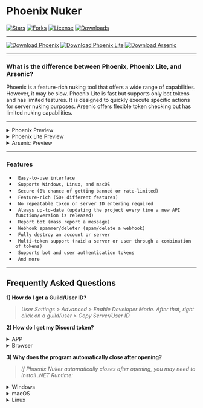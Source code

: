 # Phoenix Nuker

[![Stars](https://img.shields.io/github/stars/extatent/Phoenix-Nuker?label=Stars&style=for-the-badge)](https://github.com/extatent/Phoenix-Nuker/stargazers)
[![Forks](https://img.shields.io/github/forks/extatent/Phoenix-Nuker?label=Forks&style=for-the-badge)](https://github.com/extatent/Phoenix-Nuker/network/members)
[![License](https://img.shields.io/github/license/extatent/Phoenix-Nuker?style=for-the-badge)](https://github.com/extatent/Phoenix-Nuker/blob/main/LICENSE)
[![Downloads](https://img.shields.io/github/downloads/extatent/Phoenix-Nuker/total?label=Downloads&style=for-the-badge)](https://github.com/extatent/Phoenix-Nuker/releases/latest)

---

[![Download Phoenix](https://img.shields.io/badge/Download-Phoenix-Green?style=for-the-badge)](https://github.com/extatent/Phoenix-Nuker/releases/download/Download/Phoenix.zip)
[![Download Phoenix Lite](https://img.shields.io/badge/Download-Phoenix%20Lite-Green?style=for-the-badge)](https://github.com/extatent/Phoenix-Nuker/releases/download/Download/Phoenix-Lite.zip)
[![Download Arsenic](https://img.shields.io/badge/Download-Arsenic-Green?style=for-the-badge)](https://github.com/extatent/Phoenix-Nuker/releases/download/Download/Arsenic.zip)

---
### What is the difference between Phoenix, Phoenix Lite, and Arsenic?

Phoenix is a feature-rich nuking tool that offers a wide range of capabilities. However, it may be slow. Phoenix Lite is fast but supports only bot tokens and has limited features. It is designed to quickly execute specific actions for server nuking purposes. Arsenic offers flexible token checking but has limited nuking capabilities.

---

<details>
<summary>Phoenix Preview</summary>
<img src="https://i.imgur.com/gYP8py9.png" alt="Screenshot of Phoenix Nuker">
</details>

<details>
<summary>Phoenix Lite Preview</summary>
<img src="https://i.imgur.com/ZRYrqnO.png" alt="Screenshot of Phoenix Lite">
<img src="https://i.imgur.com/3nlEJn4.png" alt="Screenshot of Phoenix Lite">
</details>

<details>
<summary>Arsenic Preview</summary>
<img src="https://i.imgur.com/k8rrR8P.png" alt="Screenshot of Arsenic">
<img src="https://i.imgur.com/0JXVICS.png" alt="Screenshot of Arsenic">
</details>

---

### Features

* ` Easy-to-use interface`
* ` Supports Windows, Linux, and macOS`
* ` Secure (0% chance of getting banned or rate-limited)`
* ` Feature-rich (50+ different features)`
* ` No repeatable token or server ID entering required`
* ` Always up-to-date (updating the project every time a new API function/version is released)`
* ` Report bot (mass report a message)`
* ` Webhook spammer/deleter (spam/delete a webhook)`
* ` Fully destroy an account or server`
* ` Multi-token support (raid a server or user through a combination of tokens)`
* ` Supports bot and user authentication tokens`
* ` And more`

---

## Frequently Asked Questions

**1) How do I get a Guild/User ID?**
> *User Settings > Advanced > Enable Developer Mode. After that, right click on a guild/user > Copy Server/User ID*

**2) How do I get my Discord token?**
<details>
<summary>APP</summary>

> *Press the Windows Key + R and type %appdata%\discord in the dialog box.*

> *Search for settings.json file and open it in notepad or any text editor of your choice.*

> *At the end of the second last bracket, type "DANGEROUS_ENABLE_DEVTOOLS_ONLY_ENABLE_IF_YOU_KNOW_WHAT_YOURE_DOING": true,* 

> *Save the file and exit the text editor.*

> *Restart the Discord app by first exiting and then relaunching the app.*

> *Press CTRL+Shift+I in the APP and paste:*
```javascript
(webpackChunkdiscord_app.push([[''],{},e=>{m=[];for(let c in e.c)m.push(e.c[c])}]),m).find(m=>m?.exports?.default?.getToken!==void 0).exports.default.getToken()
```
</details>
<details>
<summary>Browser</summary>

> *Go to Discord in your browser, login, press CTRL+SHIFT+J and paste:*
```javascript
(webpackChunkdiscord_app.push([[''],{},e=>{m=[];for(let c in e.c)m.push(e.c[c])}]),m).find(m=>m?.exports?.default?.getToken!==void 0).exports.default.getToken()
```

</details>

**3) Why does the program automatically close after opening?**
> *If Phoenix Nuker automatically closes after opening, you may need to install .NET Runtime:*
<details>
<summary>Windows</summary>

* [Download x64](https://dotnet.microsoft.com/en-us/download/dotnet/thank-you/runtime-8.0.0-windows-x64-installer)
* [Download x86](https://dotnet.microsoft.com/en-us/download/dotnet/thank-you/runtime-8.0.0-windows-x86-installer)
* [Download Arm64](https://dotnet.microsoft.com/en-us/download/dotnet/thank-you/runtime-8.0.0-windows-arm64-installer)

</details>
<details>
<summary>macOS</summary>

* [Download x64](https://dotnet.microsoft.com/en-us/download/dotnet/thank-you/runtime-8.0.0-macos-x64-installer)
* [Download Arm64](https://dotnet.microsoft.com/en-us/download/dotnet/thank-you/runtime-8.0.0-macos-arm64-installer)

</details>
<details>
<summary>Linux</summary>

* [Install .NET on Linux](https://learn.microsoft.com/dotnet/core/install/linux?WT.mc_id=dotnet-35129-website)

</details>
